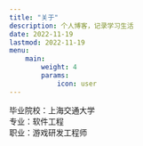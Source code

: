 ```yaml
---
title: "关于"
description: 个人博客，记录学习生活
date: 2022-11-19
lastmod: 2022-11-19
menu:
    main:
        weight: 4
        params: 
            icon: user
---
```


毕业院校：上海交通大学  
专业：软件工程   
职业：游戏研发工程师  